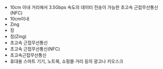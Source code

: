 ﻿- 10cm 이내 거리에서 3.5Gbps 속도의 데이터 전송이 가능한 초고속 근접무선통신(NFC)
- 10cm이내
- Zing
- 징
- 징(Zing)
- 초고속 근접무선통신
- 초고속 근접무선통신(NFC)
- 초고속근접무선통신
- 휴대용 스마트 기기, 노트북, 쇼핑몰·거리 등의 광고나 키오스크
